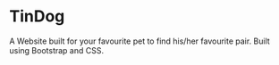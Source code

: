 # TinDog

A Website built for your favourite pet to find his/her favourite pair.
Built using Bootstrap and CSS.
